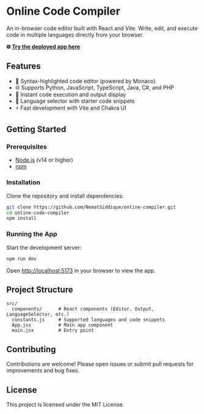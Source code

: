 # Online Code Compiler

An in-browser code editor built with React and Vite. Write, edit, and execute code in multiple languages directly from your browser.

**🌐 [Try the deployed app here](https://online-compiler-mu-rosy.vercel.app/)**

## Features

- 📝 Syntax-highlighted code editor (powered by Monaco)
- 🌐 Supports Python, JavaScript, TypeScript, Java, C#, and PHP
- 🚀 Instant code execution and output display
- 🎨 Language selector with starter code snippets
- ⚡ Fast development with Vite and Chakra UI

## Getting Started

### Prerequisites

- [Node.js](https://nodejs.org/) (v14 or higher)
- [npm](https://www.npmjs.com/)

### Installation

Clone the repository and install dependencies:

```bash
git clone https://github.com/NematSiddique/online-compiler.git
cd online-code-compiler
npm install
```

### Running the App

Start the development server:

```bash
npm run dev
```

Open [http://localhost:5173](http://localhost:5173) in your browser to view the app.

## Project Structure

```
src/
  components/      # React components (Editor, Output, LanguageSelector, etc.)
  constants.js     # Supported languages and code snippets
  App.jsx          # Main app component
  main.jsx         # Entry point
```

## Contributing

Contributions are welcome! Please open issues or submit pull requests for improvements and bug fixes.

## License

This project is licensed under the MIT License.
